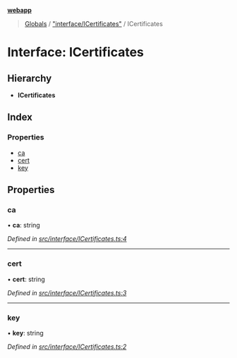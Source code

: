 **[webapp](../README.md)**

> [Globals](../globals.md) / ["interface/ICertificates"](../modules/_interface_icertificates_.md) / ICertificates

# Interface: ICertificates

## Hierarchy

* **ICertificates**

## Index

### Properties

* [ca](_interface_icertificates_.icertificates.md#ca)
* [cert](_interface_icertificates_.icertificates.md#cert)
* [key](_interface_icertificates_.icertificates.md#key)

## Properties

### ca

•  **ca**: string

*Defined in [src/interface/ICertificates.ts:4](https://github.com/BESTUPC/voting-web-app/blob/a4ae6c9/src/interface/ICertificates.ts#L4)*

___

### cert

•  **cert**: string

*Defined in [src/interface/ICertificates.ts:3](https://github.com/BESTUPC/voting-web-app/blob/a4ae6c9/src/interface/ICertificates.ts#L3)*

___

### key

•  **key**: string

*Defined in [src/interface/ICertificates.ts:2](https://github.com/BESTUPC/voting-web-app/blob/a4ae6c9/src/interface/ICertificates.ts#L2)*
